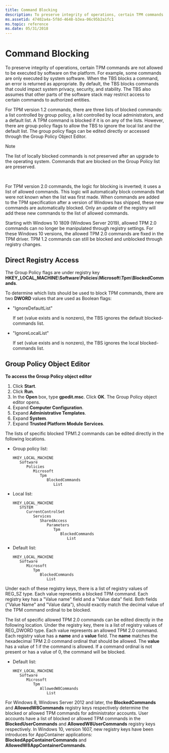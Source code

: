 ```yaml
---
title: Command Blocking
description: To preserve integrity of operations, certain TPM commands are not allowed to be executed by software on the platform.
ms.assetid: 47402a4a-5f8d-4648-b3ea-06c95b2a1fc1
ms.topic: reference
ms.date: 05/31/2018
---
```


# Command Blocking

To preserve integrity of operations, certain TPM commands are not allowed to be executed by software on the platform. For example, some commands are only executed by system software. When the TBS blocks a command, an error is returned as appropriate. By default, the TBS blocks commands that could impact system privacy, security, and stability. The TBS also assumes that other parts of the software stack may restrict access to certain commands to authorized entities.

For TPM version 1.2 commands, there are three lists of blocked commands: a list controlled by group policy, a list controlled by local administrators, and a default list. A TPM command is blocked if it is on any of the lists. However, there are group policy flags to allow the TBS to ignore the local list and the default list. The group policy flags can be edited directly or accessed through the Group Policy Object Editor.

> [!Note]  
> The list of locally blocked commands is not preserved after an upgrade to the operating system. Commands that are blocked on the Group Policy list are preserved.

 

For TPM version 2.0 commands, the logic for blocking is inverted; it uses a list of allowed commands. This logic will automatically block commands that were not known when the list was first made. When commands are added to the TPM specification after a version of Windows has shipped, these new commands are automatically blocked. Only an update of the registry will add these new commands to the list of allowed commands.

Starting with Windows 10 1809 (Windows Server 2019), allowed TPM 2.0 commands can no longer be manipulated through registry settings. For these Windows 10 versions, the allowed TPM 2.0 commands are fixed in the TPM driver. TPM 1.2 commands can still be blocked and unblocked through registry changes. 

## Direct Registry Access

The Group Policy flags are under registry key **HKEY\_LOCAL\_MACHINE**\\**Software**\\**Policies**\\**Microsoft**\\**Tpm**\\**BlockedCommands**.

To determine which lists should be used to block TPM commands, there are two **DWORD** values that are used as Boolean flags:

-   "IgnoreDefaultList"

    If set (value exists and is nonzero), the TBS ignores the default blocked-commands list.

-   "IgnoreLocalList"

    If set (value exists and is nonzero), the TBS ignores the local blocked-commands list.

## Group Policy Object Editor

**To access the Group Policy object editor**

1.  Click **Start**.
2.  Click **Run**.
3.  In the **Open** box, type **gpedit.msc**. Click **OK**. The Group Policy object editor opens.
4.  Expand **Computer Configuration**.
5.  Expand **Administrative Templates**.
6.  Expand **System**.
7.  Expand **Trusted Platform Module Services**.

The lists of specific blocked TPM1.2 commands can be edited directly in the following locations.

-   Group policy list:

    ```
    HKEY_LOCAL_MACHINE
       Software
          Policies
             Microsoft
                Tpm
                   BlockedCommands
                      List
    ```

-   Local list:

    ```
    HKEY_LOCAL_MACHINE
       SYSTEM
          CurrentControlSet
             Services
                SharedAccess
                   Parameters
                      Tpm
                         BlockedCommands
                            List
    ```

-   Default list:

    ```
    HKEY_LOCAL_MACHINE
       Software
          Microsoft
             Tpm
                BlockedCommands
                   List
    ```

Under each of these registry keys, there is a list of registry values of REG\_SZ type. Each value represents a blocked TPM command. Each registry key has a "Value name" field and a "Value data" field. Both fields ("Value Name" and "Value data"), should exactly match the decimal value of the TPM command ordinal to be blocked.

The list of specific allowed TPM 2.0 commands can be edited directly in the following location. Under the registry key, there is a list of registry values of REG\_DWORD type. Each value represents an allowed TPM 2.0 command. Each registry value has a **name** and a **value** field. The **name** matches the hexadecimal TPM 2.0 command ordinal that should be allowed. The **value** has a value of 1 if the command is allowed. If a command ordinal is not present or has a value of 0, the command will be blocked.

-   Default list:

    ```
    HKEY_LOCAL_MACHINE
       Software
          Microsoft
             Tpm
                AllowedW8Commands
                   List
    ```

For Windows 8, Windows Server 2012 and later, the **BlockedCommands** and **AllowedW8Commands** registry keys respectively determine the blocked or allowed TPM commands for administrator accounts. User accounts have a list of blocked or allowed TPM commands in the **BlockedUserCommands** and **AllowedW8UserCommands** registry keys respectively. In Windows 10, version 1607, new registry keys have been introduces for AppContainer applications: **BlockedAppContainerCommands** and **AllowedW8AppContainerCommands**.

 

 




